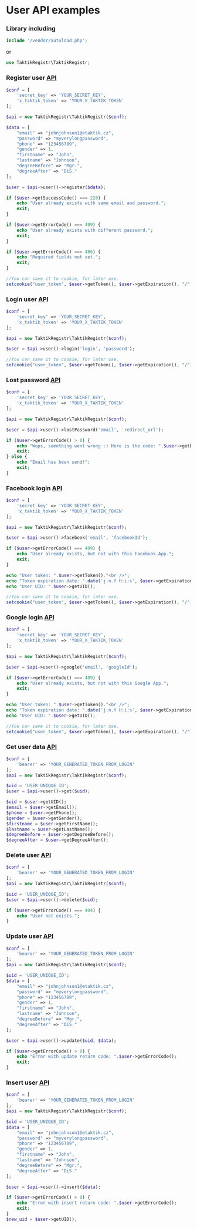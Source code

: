 # User API examples
### Library including 
```php
include '/vendor/autoload.php';
```
or
```php
use TaktikRegistr\TaktikRegistr;
```
### Register user [API](https://registr.etaktik.cz/docs#operation/register)
```php
$conf = [
    'secret_key' => 'YOUR_SECRET_KEY',
    'x_taktik_token' => 'YOUR_X_TAKTIK_TOKEN'
];

$api = new TaktikRegistr\TaktikRegistr($conf);

$data = [
    "email" => "johnjohnson1@etaktik.cz",
    "password" => "myverylongpassword",
    "phone" => "123456789",
    "gender" => 1,
    "firstname" => "John",
    "lastname" => "Johnson",
    "degreeBefore" => "Mgr.",
    "degreeAfter" => "DiS."
];

$user = $api->user()->register($data);

if ($user->getSuccessCode() === 226) {
    echo "User already exists with same email and password.";
    exit;
}

if ($user->getErrorCode() === 409) {
    echo "User already exists with different password.";
    exit;
}

if ($user->getErrorCode() === 406) {
    echo "Required fields not set.";
    exit;
}

//You can save it to cookie, for later use.
setcookie("user_token", $user->getToken(), $user->getExpiration(), "/");
```
### Login user [API](https://registr.etaktik.cz/docs#operation/login)
```php
$conf = [
    'secret_key' => 'YOUR_SECRET_KEY',
    'x_taktik_token' => 'YOUR_X_TAKTIK_TOKEN'
];

$api = new TaktikRegistr\TaktikRegistr($conf);

$user = $api->user()->login('login', 'password');

//You can save it to cookie, for later use.
setcookie("user_token", $user->getToken(), $user->getExpiration(), "/");
```
### Lost password [API](https://registr.etaktik.cz/docs#operation/lost-password)
```php
$conf = [
    'secret_key' => 'YOUR_SECRET_KEY',
    'x_taktik_token' => 'YOUR_X_TAKTIK_TOKEN'
];

$api = new TaktikRegistr\TaktikRegistr($conf);

$user = $api->user()->lostPassword('email', 'redirect_url');

if ($user->getErrorCode() > 0) {
    echo "Wops, something went wrong :) Here is the code: ".$user->getErrorCode();
    exit;
} else {
    echo "Email has been send!";
    exit;
}
```
### Facebook login [API](https://registr.etaktik.cz/docs#operation/facebook)
```php
$conf = [
    'secret_key' => 'YOUR_SECRET_KEY',
    'x_taktik_token' => 'YOUR_X_TAKTIK_TOKEN'
];

$api = new TaktikRegistr\TaktikRegistr($conf);

$user = $api->user()->facebook('email', 'facebookId');

if ($user->getErrorCode() === 409) {
    echo "User already exists, but not with this Facebook App.";
    exit;
}

echo "User token: ".$user->getToken()."<br />";
echo "Token expiration date: ".date('j.n.Y H:i:s', $user->getExpiration())."<br />";
echo "User UID: ".$user->getUID();

//You can save it to cookie, for later use.
setcookie("user_token", $user->getToken(), $user->getExpiration(), "/");
```
### Google login [API](https://registr.etaktik.cz/docs#operation/google)
```php
$conf = [
    'secret_key' => 'YOUR_SECRET_KEY',
    'x_taktik_token' => 'YOUR_X_TAKTIK_TOKEN'
];

$api = new TaktikRegistr\TaktikRegistr($conf);

$user = $api->user()->google('email', 'googleId');

if ($user->getErrorCode() === 409) {
    echo "User already exists, but not with this Google App.";
    exit;
}

echo "User token: ".$user->getToken()."<br />";
echo "Token expiration date: ".date('j.n.Y H:i:s', $user->getExpiration())."<br />";
echo "User UID: ".$user->getUID();

//You can save it to cookie, for later use.
setcookie("user_token", $user->getToken(), $user->getExpiration(), "/");
```
### Get user data [API](https://registr.etaktik.cz/docs#operation/get-user)
```php
$conf = [
    'bearer' => 'YOUR_GENERATED_TOKEN_FROM_LOGIN'
];
$api = new TaktikRegistr\TaktikRegistr($conf);

$uid = 'USER_UNIQUE_ID';
$user = $api->user()->get($uid);

$uid = $user->getUID();
$email = $user->getEmail();
$phone = $user->getPhone();
$gender = $user->getGender();
$firstname = $user->getFirstName();
$lastname = $user->getLastName();
$degreeBefore = $user->getDegreeBefore();
$degreeAfter = $user->getDegreeAfter();
```
### Delete user [API](https://registr.etaktik.cz/docs#operation/delete-user)
```php
$conf = [
    'bearer' => 'YOUR_GENERATED_TOKEN_FROM_LOGIN'
];
$api = new TaktikRegistr\TaktikRegistr($conf);

$uid = 'USER_UNIQUE_ID';
$user = $api->user()->delete($uid);

if ($user->getErrorCode() === 404) {
    echo "User not exists.";
}
```
### Update user [API](https://registr.etaktik.cz/docs#operation/update-user)
```php
$conf = [
    'bearer' => 'YOUR_GENERATED_TOKEN_FROM_LOGIN'
];
$api = new TaktikRegistr\TaktikRegistr($conf);

$uid = 'USER_UNIQUE_ID';
$data = [
    "email" => "johnjohnson1@etaktik.cz",
    "password" => "myverylongpassword",
    "phone" => "123456789",
    "gender" => 1,
    "firstname" => "John",
    "lastname" => "Johnson",
    "degreeBefore" => "Mgr.",
    "degreeAfter" => "DiS."
];

$user = $api->user()->update($uid, $data);

if ($user->getErrorCode() > 0) {
    echo "Error with update return code: ".$user->getErrorCode();
    exit;
}
```
### Insert user [API](https://registr.etaktik.cz/docs#operation/insert-user)
```php
$conf = [
    'bearer' => 'YOUR_GENERATED_TOKEN_FROM_LOGIN'
];
$api = new TaktikRegistr\TaktikRegistr($conf);

$uid = 'USER_UNIQUE_ID';
$data = [
    "email" => "johnjohnson1@etaktik.cz",
    "password" => "myverylongpassword",
    "phone" => "123456789",
    "gender" => 1,
    "firstname" => "John",
    "lastname" => "Johnson",
    "degreeBefore" => "Mgr.",
    "degreeAfter" => "DiS."
];

$user = $api->user()->insert($data);

if ($user->getErrorCode() > 0) {
    echo "Error with insert return code: ".$user->getErrorCode();
    exit;
}
$new_uid = $user->getUID();
```